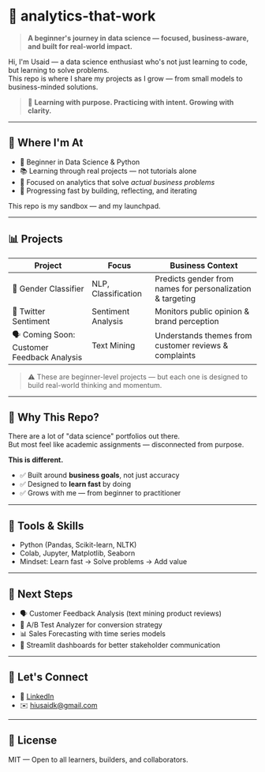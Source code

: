 # 🚀 analytics-that-work

> **A beginner's journey in data science — focused, business-aware, and built for real-world impact.**

Hi, I'm Usaid — a data science enthusiast who's not just learning to code, but learning to solve problems.  
This repo is where I share my projects as I grow — from small models to business-minded solutions.

> 🧭 **Learning with purpose. Practicing with intent. Growing with clarity.**

---

## 🌱 Where I'm At

- 🧠 Beginner in Data Science & Python
- 📚 Learning through real projects — not tutorials alone
- 💼 Focused on analytics that solve *actual business problems*
- 🚀 Progressing fast by building, reflecting, and iterating

This repo is my sandbox — and my launchpad.

---

## 📊 Projects

| Project | Focus | Business Context |
|--------|--------|------------------|
| 🧠 Gender Classifier | NLP, Classification | Predicts gender from names for personalization & targeting |
| 💬 Twitter Sentiment | Sentiment Analysis | Monitors public opinion & brand perception |
| 🗣️ Coming Soon: Customer Feedback Analysis | Text Mining | Understands themes from customer reviews & complaints |

> ⚠️ These are beginner-level projects — but each one is designed to build real-world thinking and momentum.

---

## 🎯 Why This Repo?

There are a lot of "data science" portfolios out there.  
But most feel like academic assignments — disconnected from purpose.

**This is different.**

- ✅ Built around **business goals**, not just accuracy
- ✅ Designed to **learn fast** by doing
- ✅ Grows with me — from beginner to practitioner

---

## 🧰 Tools & Skills

- Python (Pandas, Scikit-learn, NLTK)
- Colab, Jupyter, Matplotlib, Seaborn
- Mindset: Learn fast → Solve problems → Add value

---

## 🔭 Next Steps

- 🗣️ Customer Feedback Analysis (text mining product reviews)
- 🎯 A/B Test Analyzer for conversion strategy
- 📊 Sales Forecasting with time series models
- 📱 Streamlit dashboards for better stakeholder communication

---

## 🤝 Let's Connect

- 💼 [LinkedIn](https://linkedin.com/in/usaid7)  
- ✉️ hiusaidk@gmail.com  

---

## 📄 License

MIT — Open to all learners, builders, and collaborators.
